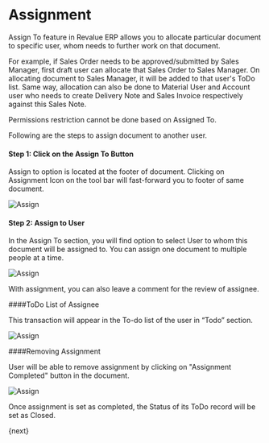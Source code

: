 # Assignment

Assign To feature in Revalue ERP allows you to allocate particular document to specific user, whom needs to further work on that document.

For example, if Sales Order needs to be approved/submitted by Sales Manager, first draft user can allocate that Sales Order to Sales Manager. On allocating document to Sales Manager, it will be added to that user's ToDo list. Same way, allocation can also be done to Material User and Account user who needs to create Delivery Note and Sales Invoice respectively against this Sales Note.

<div class=well>Permissions restriction cannot be done based on Assigned To.</div>

Following are the steps to assign document to another user.

#### Step 1: Click on the Assign To Button

Assign to option is located at the footer of document. Clicking on Assignment Icon on the tool bar will fast-forward you to footer of same document.

<img class="screenshot" alt="Assign" src="{{docs_base_url}}/assets/img/collaboration-tools/assign-1.png">

#### Step 2: Assign to User

In the Assign To section, you will find option to select User to whom this document will be assigned to. You can assign one document to multiple people at a time.

<img class="screenshot" alt="Assign" src="{{docs_base_url}}/assets/img/collaboration-tools/assign-2.png">

With assignment, you can also leave a comment for the review of assignee.

####ToDo List of Assignee

This transaction will appear in the To-do list of the user in “Todo” section.

<img class="screenshot" alt="Assign" src="{{docs_base_url}}/assets/img/collaboration-tools/assign-3.png">

####Removing Assignment

User will be able to remove assignment by clicking on "Assignment Completed" button in the document.

<img class="screenshot" alt="Assign" src="{{docs_base_url}}/assets/img/collaboration-tools/assign-4.png">

Once assignment is set as completed, the Status of its ToDo record will be set as Closed.

{next}
